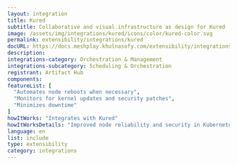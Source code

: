 ```yaml
---
layout: integration
title: Kured
subtitle: Collaborative and visual infrastructure as design for Kured
image: /assets/img/integrations/kured/icons/color/kured-color.svg
permalink: extensibility/integrations/kured
docURL: https://docs.meshplay.khulnasofy.com/extensibility/integrations/kured
description: 
integrations-category: Orchestration & Management
integrations-subcategory: Scheduling & Orchestration
registrant: Artifact Hub
components: 
featureList: [
  "Automates node reboots when necessary",
  "Monitors for kernel updates and security patches",
  "Minimizes downtime"
]
howItWorks: "Integrates with Kured"
howItWorksDetails: "Improved node reliability and security in Kubernetes"
language: en
list: include
type: extensibility
category: integrations
---
```

